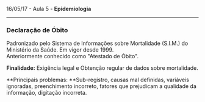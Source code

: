 16/05/17 - Aula 5 - **Epidemiologia**

---

### Declaração de Óbito

Padronizado pelo Sistema de Informações sobre Mortalidade \(S.I.M.\) do Ministério da Saúde. Em vigor desde 1999.  
Anteriormente conhecido como "Atestado de Óbito".

**Finalidade:** Exigência legal e Obtenção regular de dados sobre mortalidade.

**Principais problemas: **Sub-registro, causas mal definidas, variáveis ignoradas, preenchimento incorreto, fatores que prejudicam a qualidade da informação, digitação incorreta.



